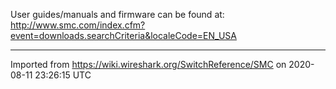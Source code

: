 User guides/manuals and firmware can be found at: <http://www.smc.com/index.cfm?event=downloads.searchCriteria&localeCode=EN_USA>

---

Imported from https://wiki.wireshark.org/SwitchReference/SMC on 2020-08-11 23:26:15 UTC
